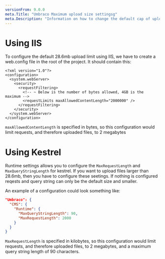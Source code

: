 ```yaml
---
versionFrom: 9.0.0
meta.Title: "Umbraco Maximum upload size settingsg"
meta.Description: "Information on how to change the default cap of upload size"
---
```


# Using IIS

To configure the default 28.6mb upload limit using IIS, we have to create a web.config file in the root of the project. It should contain this:
```
<?xml version="1.0"?>
<configuration>
  <system.webServer>
    <security>
      <requestFiltering>
        <!-- ~ Below is the number of bytes allowed, 4GB is the maximum -->
        <requestLimits maxAllowedContentLength="2000000" />
      </requestFiltering>
    </security>
  </system.webServer>
</configuration>
```

`maxAllowedContentLength` is specified in bytes, so this configuration would limit requests, and therefore uploaded files, to 2 megabytes

# Using Kestrel

Runtime settings allows you to configure the `MaxRequestLength` and `MaxQueryStringLength` for kestrel. If you want to upload files larger than 28.6mb, then you have to configure these seetings. If nothing is configured reqests and query string can only be the default size and smaller.

An example of a configuration could look something like: 

```json
"Umbraco": {
  "CMS": {
    "Runtime": {
      "MaxQueryStringLength": 90,
      "MaxRequestLength": 2000
    }
  }
}
```

`MaxRequestLength` is specified in kilobytes, so this configuration would limit requests, and therefore uploaded files, to 2 megabytes, and a maximum query string length of 90 characters.
